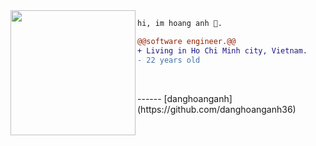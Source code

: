 <img align="left" height="200" src="https://media.giphy.com/media/ao9DUiTKH60XS/giphy.gif"/>

```diff
hi, im hoang anh 🔮.

@@software engineer.@@
+ Living in Ho Chi Minh city, Vietnam.
- 22 years old
```
<br>
<!-- <div align="left">
<img src="https://img.shields.io/badge/%20Skills%20-Programming%20languages-lightgrey"/>
</div> -->
<p align="center">
<!-- <img src="https://cdn4.iconfinder.com/data/icons/logos-3/600/React.js_logo-512.png" alt="react" width="48" height="48"/> 
<img src="https://boosted.orange.com/v4-alpha/assets/brand/bootstrap-solid.svg" alt="bootstrap" width="48" height="48"/> 
<img src="https://encrypted-tbn0.gstatic.com/images?q=tbn:ANd9GcRyU99B0-3pGk4P-yGWDIc6OQ0awn56cadjZUVfy9Li2HrFhOU5_s1zHo8LYohsucyzqEQ&usqp=CAU" alt="css3" width="48" height="48"/> 
<img src="https://encrypted-tbn0.gstatic.com/images?q=tbn:ANd9GcSkRUGXR_pLaNtbB7Uw9fKjJBWu42VCTQHy-3pAvBp1vC9yiVdH602-e7mRrLDCkKyojKg&usqp=CAU" alt="html5" width="48" height="48"/> 
<img src="https://icon-library.com/images/java-icon-png/java-icon-png-16.jpg" alt="java" width="48" height="48"/> 
<img src="https://upload.wikimedia.org/wikipedia/commons/thumb/9/99/Unofficial_JavaScript_logo_2.svg/2048px-Unofficial_JavaScript_logo_2.svg.png" alt="javascript" width="48" height="48"/> 
<img src="https://www.svgrepo.com/show/303229/microsoft-sql-server-logo.svg" alt="sqlserver" width="48" height="48"/> 
<img src="https://pngimg.com/uploads/mysql/mysql_PNG23.png" alt="mysql" width="48" height="48"/> 
<img src="https://cdn.iconscout.com/icon/free/png-256/node-js-1174925.png" alt="nodejs" width="48" height="48"/>  -->
<!-- <img src="https://brandlogos.net/wp-content/uploads/2020/03/Linux-logo.png" alt="linux" width="48" height="48"/> -->
</p>
------
[danghoanganh](https://github.com/danghoanganh36)
